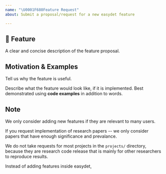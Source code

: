 ```yaml
---
name: "\U0001F680Feature Request"
about: Submit a proposal/request for a new easydet feature

---
```


## 🚀 Feature
A clear and concise description of the feature proposal.


## Motivation & Examples

Tell us why the feature is useful.

Describe what the feature would look like, if it is implemented.
Best demonstrated using **code examples** in addition to words.

## Note

We only consider adding new features if they are relevant to many users.

If you request implementation of research papers --
we only consider papers that have enough significance and prevalance.

We do not take requests for most projects in the `projects/` directory,
because they are research code release that is mainly for other researchers to reproduce results.

Instead of adding features inside easydet,



